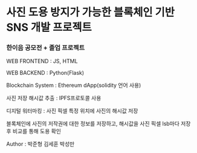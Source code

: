 # 사진 도용 방지가 가능한 블록체인 기반 SNS 개발 프로젝트

### 한이음 공모전 + 졸업 프로젝트

WEB FRONTEND : JS, HTML

WEB BACKEND : Python(Flask)

Blockchain System : Ethereum dApp(solidity 언어 사용)

사진 저장 해시값 추출 : IPFS프로토콜 사용

디지털 워터마킹 : 사진 픽셀 특정 위치에 사진의 해시값 저장

블록체인에 사진의 저작권에 대한 정보를 저장하고, 해시값을 사진 픽셀 lsb마다 저장 후 비교를 통해 도용 확인

Author : 박준형 김세훈 박성만
